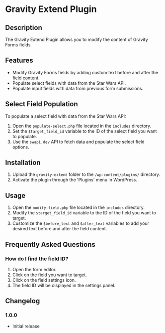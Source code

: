 # Gravity Extend Plugin

## Description
The Gravity Extend Plugin allows you to modify the content of Gravity Forms fields.

## Features
- Modify Gravity Forms fields by adding custom text before and after the field content.
- Populate select fields with data from the Star Wars API.
- Populate input fields with data from previous form submissions.

## Select Field Population
To populate a select field with data from the Star Wars API:

1. Open the `populate-select.php` file located in the `includes` directory.
2. Set the `$target_field_id` variable to the ID of the select field you want to populate.
3. Use the `swapi.dev` API to fetch data and populate the select field options.


## Installation
1. Upload the `gravity-extend` folder to the `/wp-content/plugins/` directory.
2. Activate the plugin through the 'Plugins' menu in WordPress.

## Usage
1. Open the `modify-field.php` file located in the `includes` directory.
2. Modify the `$target_field_id` variable to the ID of the field you want to target.
3. Customize the `$before_text` and `$after_text` variables to add your desired text before and after the field content.

## Frequently Asked Questions

### How do I find the field ID?
1. Open the form editor.
2. Click on the field you want to target.
3. Click on the field settings icon.
4. The field ID will be displayed in the settings panel.

## Changelog
### 1.0.0
- Initial release
